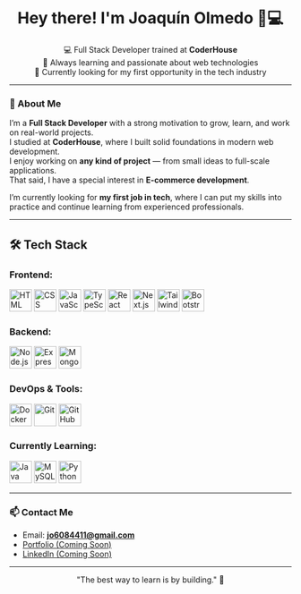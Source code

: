 <h1 align="center">Hey there! I'm Joaquín Olmedo 👋💻</h1>

<p align="center">
  💻 Full Stack Developer trained at <strong>CoderHouse</strong> <br/>
  🌱 Always learning and passionate about web technologies <br/>
  🎯 Currently looking for my first opportunity in the tech industry
</p>

---

### 🧠 About Me

I’m a **Full Stack Developer** with a strong motivation to grow, learn, and work on real-world projects.  
I studied at **CoderHouse**, where I built solid foundations in modern web development.  
I enjoy working on **any kind of project** — from small ideas to full-scale applications.  
That said, I have a special interest in **E-commerce development**.

I’m currently looking for **my first job in tech**, where I can put my skills into practice and continue learning from experienced professionals.

---

## 🛠️ Tech Stack

### Frontend:
<p align="left">
  <img src="https://cdn.jsdelivr.net/gh/devicons/devicon/icons/html5/html5-original.svg" height="40" alt="HTML" />
  <img src="https://cdn.jsdelivr.net/gh/devicons/devicon/icons/css3/css3-original.svg" height="40" alt="CSS" />
  <img src="https://cdn.jsdelivr.net/gh/devicons/devicon/icons/javascript/javascript-original.svg" height="40" alt="JavaScript" />
  <img src="https://cdn.jsdelivr.net/gh/devicons/devicon/icons/typescript/typescript-original.svg" height="40" alt="TypeScript" />
  <img src="https://cdn.jsdelivr.net/gh/devicons/devicon/icons/react/react-original.svg" height="40" alt="React" />
  <img src="https://cdn.jsdelivr.net/gh/devicons/devicon/icons/nextjs/nextjs-original.svg" height="40" alt="Next.js" />
  <img src="https://www.vectorlogo.zone/logos/tailwindcss/tailwindcss-icon.svg" alt="Tailwind CSS" height="40" />
  <img src="https://cdn.jsdelivr.net/gh/devicons/devicon/icons/bootstrap/bootstrap-original.svg" height="40" alt="Bootstrap" />
</p>

### Backend:
<p align="left">
  <img src="https://cdn.jsdelivr.net/gh/devicons/devicon/icons/nodejs/nodejs-original.svg" height="40" alt="Node.js" />
  <img src="https://cdn.jsdelivr.net/gh/devicons/devicon/icons/express/express-original.svg" height="40" alt="Express" />
  <img src="https://cdn.jsdelivr.net/gh/devicons/devicon/icons/mongodb/mongodb-original.svg" height="40" alt="MongoDB" />
</p>

### DevOps & Tools:
<p align="left">
  <img src="https://cdn.jsdelivr.net/gh/devicons/devicon/icons/docker/docker-original.svg" height="40" alt="Docker" />
  <img src="https://cdn.jsdelivr.net/gh/devicons/devicon/icons/git/git-original.svg" height="40" alt="Git" />
  <img src="https://cdn.jsdelivr.net/gh/devicons/devicon/icons/github/github-original.svg" height="40" alt="GitHub" />
</p>

### Currently Learning:
<p align="left">
  <img src="https://cdn.jsdelivr.net/gh/devicons/devicon/icons/java/java-original.svg" height="40" alt="Java" />
  <img src="https://cdn.jsdelivr.net/gh/devicons/devicon/icons/mysql/mysql-original.svg" height="40" alt="MySQL" />
  <img src="https://cdn.jsdelivr.net/gh/devicons/devicon/icons/python/python-original.svg" height="40" alt="Python" />
</p>

---

### 📫 Contact Me

- Email: **jo6084411@gmail.com**
- [Portfolio (Coming Soon)]()
- [LinkedIn (Coming Soon)]()

---

<!-- Optional footer or quote -->
<p align="center">"The best way to learn is by building." 🚀</p>
